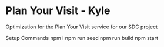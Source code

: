 # Plan Your Visit - Kyle
Optimization for the Plan Your Visit service for our SDC project

Setup Commands
npm i
npm run seed
npm run build
npm start
